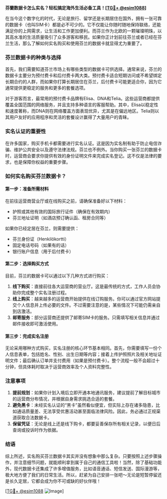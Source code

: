 **芬蘭数据卡怎么实名？轻松搞定海外生活必备工具！[[TG💪+ @esim1088](https://t.me/s/esim1088)]**

在当今这个数字化的时代，无论是旅行、留学还是长期居住在国外，拥有一张可靠的数据卡（也叫SIM卡）都是必不可少的。它不仅能让你随时随地保持联络，还能满足你的上网需求，让生活和工作更加便利。而芬兰作为北欧的一颗璀璨明珠，以其高水准的生活质量吸引了众多游客和移民。如果你正计划前往芬兰或者已经在芬兰生活，那么了解如何实名购买和使用芬兰的数据卡就显得尤为重要了。

### 芬兰数据卡的种类与选择

首先，我们需要知道芬兰市场上有哪些类型的数据卡可供选择。通常来说，芬兰的数据卡主要分为预付费卡和后付费卡两大类。预付费卡适合短期访问或不希望绑定长期合约的人群，而如果你打算长期居住在芬兰，后付费卡可能更适合你，因为它通常提供更稳定的服务和更多的套餐选项。

对于游客而言，最常用的预付费卡品牌有Elisa、DNA和Telia。这些运营商都提供覆盖全国范围的网络服务，并且支持多种语言的客服帮助。其中，Elisa以稳定性和速度著称，而DNA则在网络覆盖方面表现优异，尤其是在偏远地区。Telia则以其用户友好的应用程序和灵活的套餐设计赢得了大量用户的青睐。

### 实名认证的重要性

在许多国家，购买手机卡都需要进行实名认证。这是因为实名制有助于防止电信诈骗、维护公共安全以及遵守法律法规。芬兰也不例外。当你购买一张芬兰的数据卡时，运营商会要求你提供有效的身份证明文件来完成实名登记。这不仅是法律的要求，也是保障你权益的重要步骤。

### 如何实名购买芬兰数据卡？

#### 第一步：准备所需材料
在前往运营商营业厅或在线购买之前，请确保准备好以下材料：
- 护照或其他有效的国际旅行证件（确保在有效期内）
- 芬兰地址证明（如酒店预订确认函、租房合同等）

如果你已经定居在芬兰，则需要提供：
- 芬兰身份证（Henkilökortti）
- 固定电话号码（如果有的话）
- 银行账户信息（用于后付费卡）

#### 第二步：选择购买方式
目前，芬兰的数据卡可以通过以下几种方式进行购买：
1. **线下购买**：直接前往各大运营商的营业厅。这是最传统的方式，工作人员会协助你完成整个实名注册过程。
2. **线上购买**：越来越多的运营商开始提供在线订购服务。你可以通过官方网站提交个人信息并上传必要的文件。不过需要注意的是，某些情况下可能仍需亲自到店激活。
3. **邮寄服务**：部分运营商还提供了邮寄SIM卡的服务。只需填写相关信息并通过邮件接收即可激活使用。

#### 第三步：完成实名注册
无论采用哪种方式购买，实名注册的核心环节基本相同。首先，你需要填写一份个人信息表单，包括姓名、性别、出生日期等内容；接着上传护照照片及相关地址证明文件；最后确认订单并支付费用（如果是预付费卡）。整个流程一般不会超过十分钟，但具体耗时取决于运营商效率及个人资料完整性。

### 注意事项
1. **提前规划**：如果你计划入境后立即开通本地通讯服务，建议提前了解目标城市的运营商分布情况，并根据自身需求挑选合适的套餐。
2. **避免黑卡**：未经实名认证的“黑卡”虽然看似便宜，但实际上存在诸多隐患，比如通话质量差、无法享受优惠活动甚至面临法律风险。因此，务必通过正规渠道获取合法数据卡。
3. **保留凭证**：无论是线上还是线下购卡，都要妥善保存所有相关记录，以便日后查询或投诉时作为依据。

### 结语

综上所述，实名购买芬兰数据卡其实并没有想象中那么复杂。只要按照上述步骤操作，并注意细节问题，就能顺利拿到属于自己的通信工具啦！当然，除了基础功能外，现代数据卡还集成了许多增值服务，比如语音通话、短信发送、国际漫游等，极大地方便了我们的日常生活。所以，赶紧为自己安排一张吧～无论是短暂停留还是长久定居，它都会成为你不可或缺的好伙伴哦！

[[TG💪+ @esim1088](https://t.me/s/esim1088) ![Image](https://i.postimg.cc/4NQfJmqS/Snipaste-2025-05-13-00-14-12.png)]